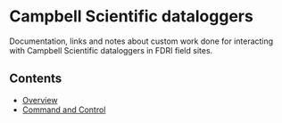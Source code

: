 # Campbell Scientific dataloggers

Documentation, links and notes about custom work done for interacting with Campbell Scientific dataloggers in FDRI field sites.

## Contents
- [Overview](overview)
- [Command and Control](command_and_control)




